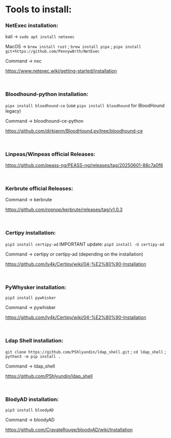 # Tools to install:

### NetExec installation:
kali -> `sudo apt install netexec`

MacOS -> `brew install rust` ; 
`brew install pipx` ; 
`pipx install git+https://github.com/Pennyw0rth/NetExec`

Command -> nxc

https://www.netexec.wiki/getting-started/installation

<br>

### Bloodhound-python installation:
`pipx install bloodhound-ce` (use `pipx install bloodhound` for BloodHound legacy)

Command -> bloodhound-ce-python

https://github.com/dirkjanm/BloodHound.py/tree/bloodhound-ce

<br>

### Linpeas/Winpeas official Releases:
https://github.com/peass-ng/PEASS-ng/releases/tag/20250601-88c7a0f6

<br>

### Kerbrute official Releases:
Command -> kerbrute

https://github.com/ropnop/kerbrute/releases/tag/v1.0.3

<br>

### Certipy installation:
`pip3 install certipy-ad`
IMPORTANT update:
`pip3 install -U certipy-ad`

Command -> certipy or certipy-ad (depending on the installation)

https://github.com/ly4k/Certipy/wiki/04-%E2%80%90-Installation

<br>

### PyWhysker installation:
`pip3 install pywhisker`

Command -> pywhisker

https://github.com/ly4k/Certipy/wiki/04-%E2%80%90-Installation

<br>

### Ldap Shell installation:
`git clone https://github.com/PShlyundin/ldap_shell.git` ; `cd ldap_shell` ; `python3 -m pip install .`

Command -> ldap_shell

https://github.com/PShlyundin/ldap_shell

<br>

### BlodyAD installation:
`pip3 install bloodyAD`

Command -> bloodyAD

https://github.com/CravateRouge/bloodyAD/wiki/Installation
